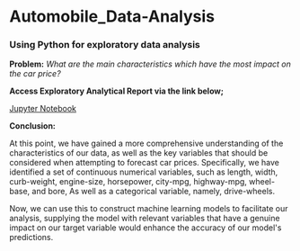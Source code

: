 # Automobile_Data-Analysis
### Using Python for exploratory data analysis

**Problem:** *What are the main characteristics which have the most impact on the car price?*

**Access Exploratory Analytical Report via the link below;**

[Jupyter Notebook](https://github.com/rajikudusadewale/Automobile_Data-Analysis/blob/main/Automobile%20EDA_Python%20Project.ipynb)

**Conclusion:**

At this point, we have gained a more comprehensive understanding of the characteristics of our data, as well as the key variables that should be considered when attempting to forecast car prices. 
Specifically, we have identified a set of continuous numerical variables, such as length, width, curb-weight,  engine-size, horsepower, city-mpg, highway-mpg, wheel-base, and bore, As well as a categorical variable, namely, drive-wheels. 

Now, we can use this to construct machine learning models to facilitate our analysis, supplying the model with relevant variables that have a genuine impact on our target variable would enhance the accuracy of our model's predictions.
